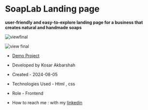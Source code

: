 # SoapLab Landing page

**user-friendly and easy-to-explore landing page for a business that creates natural and handmade soaps**

![viewfinal](https://user-images.githubusercontent.com/109727844/204102879-086fee63-9bda-43b2-a1aa-49879c3f2d39.jpg)

![view final](https://user-images.githubusercontent.com/109727844/204102930-fac80657-4d16-4816-b476-a88e984abefe.jpg)

- [Demo Project](https://pouria-farahani-developer.github.io/Accordion-Menu-By-React/)

- Developed by Kosar Akbarshah 

- Created - 2024-08-05

- Technologies Used - Html , css

- Role - Frontend

- How to reach me : with my [linkedin](https://www.linkedin.com/in/tara-akbarshah-22102b1b6/)
